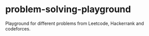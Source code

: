 # problem-solving-playground
Playground for different problems from Leetcode, Hackerrank and codeforces.
